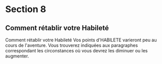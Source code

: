 # Section 8

## Comment rétablir votre Habileté

Comment rétablir votre Habileté
Vos points d'HABlLETE varieront peu au cours de l'aventure. Vous trouverez indiquées aux paragraphes correspondant les circonstances où vous devrez les diminuer ou les augmenter.